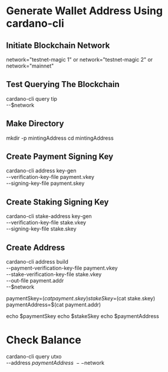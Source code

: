 # Generate Wallet Address Using cardano-cli

## Initiate Blockchain Network

network="testnet-magic 1"
or
network="testnet-magic 2"
or
network="mainnet"

## Test Querying The Blockchain

cardano-cli query tip \
--$network

## Make Directory

mkdir -p mintingAddress
cd mintingAddress

## Create Payment Signing Key

cardano-cli address key-gen \
--verification-key-file payment.vkey \
--signing-key-file payment.skey

## Create Staking Signing Key

cardano-cli stake-address key-gen \
--verification-key-file stake.vkey \
--signing-key-file stake.skey

## Create Address

cardano-cli address build \
--payment-verification-key-file payment.vkey \
--stake-verification-key-file stake.vkey \
--out-file payment.addr \
--$network

paymentSkey=$(cat payment.skey)
stakeSkey=$(cat stake.skey)
paymentAddress=$(cat payment.addr)

echo $paymentSkey
echo $stakeSkey
echo $paymentAddress

# Check Balance

cardano-cli query utxo \
--address $paymentAddress \
--$network
